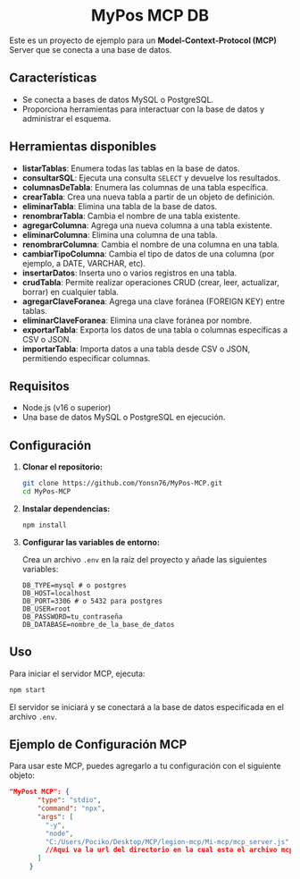 # <div align="center">MyPos MCP DB</div>

Este es un proyecto de ejemplo para un **Model-Context-Protocol (MCP)** Server que se conecta a una base de datos.

## Características

- Se conecta a bases de datos MySQL o PostgreSQL.
- Proporciona herramientas para interactuar con la base de datos y administrar el esquema.

## Herramientas disponibles

- **listarTablas**: Enumera todas las tablas en la base de datos.
- **consultarSQL**: Ejecuta una consulta `SELECT` y devuelve los resultados.
- **columnasDeTabla**: Enumera las columnas de una tabla específica.
- **crearTabla**: Crea una nueva tabla a partir de un objeto de definición.
- **eliminarTabla**: Elimina una tabla de la base de datos.
- **renombrarTabla**: Cambia el nombre de una tabla existente.
- **agregarColumna**: Agrega una nueva columna a una tabla existente.
- **eliminarColumna**: Elimina una columna de una tabla.
- **renombrarColumna**: Cambia el nombre de una columna en una tabla.
- **cambiarTipoColumna**: Cambia el tipo de datos de una columna (por ejemplo, a DATE, VARCHAR, etc).
- **insertarDatos**: Inserta uno o varios registros en una tabla.
- **crudTabla**: Permite realizar operaciones CRUD (crear, leer, actualizar, borrar) en cualquier tabla.
- **agregarClaveForanea**: Agrega una clave foránea (FOREIGN KEY) entre tablas.
- **eliminarClaveForanea**: Elimina una clave foránea por nombre.
- **exportarTabla**: Exporta los datos de una tabla o columnas específicas a CSV o JSON.
- **importarTabla**: Importa datos a una tabla desde CSV o JSON, permitiendo especificar columnas.

## Requisitos

- Node.js (v16 o superior)
- Una base de datos MySQL o PostgreSQL en ejecución.

## Configuración

1.  **Clonar el repositorio:**

    ```bash
    git clone https://github.com/Yonsn76/MyPos-MCP.git
    cd MyPos-MCP
    ```

2.  **Instalar dependencias:**

    ```bash
    npm install
    ```

3.  **Configurar las variables de entorno:**

    Crea un archivo `.env` en la raíz del proyecto y añade las siguientes variables:

    ```env
    DB_TYPE=mysql # o postgres
    DB_HOST=localhost
    DB_PORT=3306 # o 5432 para postgres
    DB_USER=root
    DB_PASSWORD=tu_contraseña
    DB_DATABASE=nombre_de_la_base_de_datos
    ```

## Uso

Para iniciar el servidor MCP, ejecuta:

```bash
npm start
```

El servidor se iniciará y se conectará a la base de datos especificada en el archivo `.env`.

## Ejemplo de Configuración MCP

Para usar este MCP, puedes agregarlo a tu configuración con el siguiente objeto:

```json
"MyPost MCP": { 
       "type": "stdio", 
       "command": "npx", 
       "args": [ 
         "-y", 
         "node", 
         "C:/Users/Pociko/Desktop/MCP/legion-mcp/Mi-mcp/mcp_server.js"
         //Aqui va la url del directorio en la cual esta el archivo mcp_server.js
       ] 
     }
```